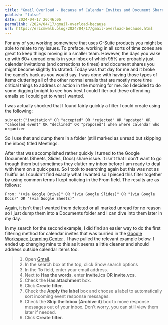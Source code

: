 ```yaml
---
title: "Gmail Overload - Because of Calendar Invites and Document Shares"
publish: "false"
date: 2024-04-17 20:46:06
permalink: /2024/04/17/gmail-overload-because
url: https://ericmwalk.blog/2024/04/17/gmail-overload-because.html
---
```


For any of you working somewhere that uses G-Suite products you might be able to relate to my issues. To preface, working in all sorts of time zones are great to keep things moving in a smaller team. However, the days you wake up with 60+ unread emails in your inbox of which 95% are probably just calendar invitations (and corrections to times) and document shares you might become slightly frustrated. Today was that day for me and it broke the camel’s back as you would say. I was done with having those types of items cluttering all of the other normal emails that are mostly more time critical things to address or action in the morning for me. So I decided to do some digging tonight to see how best I could filter out these offending emails so I could get to what I wanted.

I was actually shocked that I found fairly quickly a filter I could create using the following:

`subject:("invitation" OR "accepted" OR "rejected" OR "updated" OR "canceled event" OR "declined" OR "proposed") when where calendar who organizer`

So I use that and dump them in a folder (still marked as unread but skipping the inbox) titled Meetings.

After that was accomplished rather quickly I turned to the Google Documents (Sheets, Slides, Docs) share issue. It isn't that I don't want to go though them but sometimes they clutter my inbox before I am ready to deal with them on a quick pass. So I took to searching again but this was not as fruitful as I couldn't find exactly what I wanted so I pieced this filter together by using common terms I kept noticing in the From field. The results are as follows:

`From: "(via Google Drive)" OR "(via Google Slides)" OR "(via Google Docs)" OR "(via Google Sheets)"`

Again, it isn't that I wanted them deleted or all marked unread for no reason so I just dump them into a Documents folder and I can dive into them later in my day.

In my search for the second example, I did find an easier way to do the first filtering method for calendar invites that was burried in the [Google Workspace Learning Center](https://support.google.com/a/users/answer/11387073?sjid=7810924241319776005-NC&visit_id=638489925966315276-713929201&rd=1#filter_calendar&zippy=%2Clearn-how) . I have pulled the relevant example below. I ended up changing mine to this as it seems a little cleaner and should address outside calendar items too.

>1. Open [Gmail](https://mail.google.com/).
>2. In the search box at the top, click Show search options
>3. In the **To** field, enter your email address.
>4. Next to **Has the words**, enter **invite.ics OR invite.vcs**.
>5. Check the **Has attachment** box.
>6. Click **Create filter**.
>7. Check the **Apply the label** box and choose a label to automatically sort incoming event response messages.
>8. Check the **Skip the Inbox (Archive it)** box to move response messages out of your inbox. Don’t worry, you can still view them later if needed.
>9. Click **Create filter**.